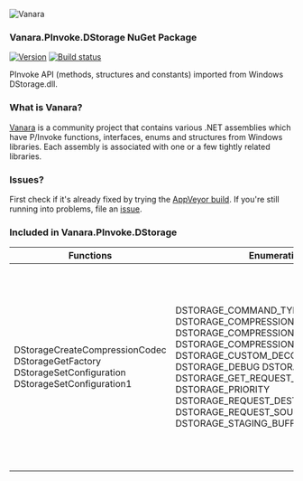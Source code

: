 ﻿![Vanara](https://raw.githubusercontent.com/dahall/Vanara/master/docs/icons/VanaraHeading.png)
### **Vanara.PInvoke.DStorage NuGet Package**
[![Version](https://img.shields.io/nuget/v/Vanara.PInvoke.DStorage?label=NuGet&style=flat-square)](https://github.com/dahall/Vanara/releases)
[![Build status](https://img.shields.io/appveyor/build/dahall/vanara?label=AppVeyor%20build&style=flat-square)](https://ci.appveyor.com/project/dahall/vanara)

PInvoke API (methods, structures and constants) imported from Windows DStorage.dll.

### **What is Vanara?**

[Vanara](https://github.com/dahall/Vanara) is a community project that contains various .NET assemblies which have P/Invoke functions, interfaces, enums and structures from Windows libraries. Each assembly is associated with one or a few tightly related libraries.

### **Issues?**

First check if it's already fixed by trying the [AppVeyor build](https://ci.appveyor.com/nuget/vanara-prerelease).
If you're still running into problems, file an [issue](https://github.com/dahall/Vanara/issues).

### **Included in Vanara.PInvoke.DStorage**

Functions | Enumerations | Structures | Interfaces
--- | --- | --- | ---
DStorageCreateCompressionCodec DStorageGetFactory DStorageSetConfiguration DStorageSetConfiguration1                   | DSTORAGE_COMMAND_TYPE DSTORAGE_COMPRESSION DSTORAGE_COMPRESSION_FORMAT DSTORAGE_COMPRESSION_SUPPORT DSTORAGE_CUSTOM_DECOMPRESSION_FLAGS DSTORAGE_DEBUG DSTORAGE_ERROR DSTORAGE_GET_REQUEST_FLAGS DSTORAGE_PRIORITY DSTORAGE_REQUEST_DESTINATION_TYPE DSTORAGE_REQUEST_SOURCE_TYPE DSTORAGE_STAGING_BUFFER_SIZE           | DSTORAGE_CONFIGURATION DSTORAGE_CONFIGURATION1 DSTORAGE_CUSTOM_DECOMPRESSION_REQUEST DSTORAGE_CUSTOM_DECOMPRESSION_RESULT DSTORAGE_DESTINATION_BUFFER DSTORAGE_DESTINATION_MEMORY DSTORAGE_DESTINATION_MULTIPLE_SUBRESOURCES DSTORAGE_DESTINATION_TEXTURE_REGION DSTORAGE_DESTINATION_TILES DSTORAGE_ERROR_PARAMETERS_EVENT DSTORAGE_ERROR_PARAMETERS_SIGNAL DSTORAGE_ERROR_PARAMETERS_STATUS DSTORAGE_QUEUE_DESC DSTORAGE_QUEUE_INFO DSTORAGE_REQUEST_OPTIONS DSTORAGE_SOURCE_FILE DSTORAGE_SOURCE_MEMORY <Reserved>e__FixedBuffer <_RequestName>e__FixedBuffer <Reserved1>e__FixedBuffer <Reserved>e__FixedBuffer  | IDStorageCompressionCodec IDStorageCustomDecompressionQueue IDStorageCustomDecompressionQueue1 IDStorageFactory IDStorageFile IDStorageQueue IDStorageQueue1 IDStorageQueue2 IDStorageStatusArray             

